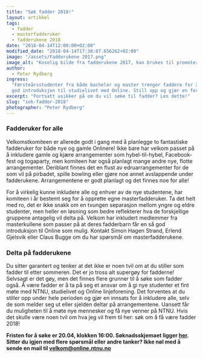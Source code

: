 ```yaml
---
title: "Søk fadder 2018!"
layout: artikkel
tags:
  - fadder
  - masterfadderuker
  - fadderukene 2018
date: "2018-04-14T12:00:00+02:00"
modified_date: "2018-04-14T17:38:07.656262+02:00"
image: "/assets/Fadderukene 2017.png"
image_alt: "Koselig bilde fra fadderukene 2017, kan brukes til promotering"
author:
  - Peter Rydberg
ingress:
  "Førsteårsstudenter fra både bachelor og master trenger faddere for å få en
  god introduksjon til studielivet med Online. Still opp og gjør en forskjell!"
excerpt: "Fortsatt usikker på om du vil søke til fadder? Les dette!"
slug: "sok-fadder-2018"
photographer: "Peter Rydberg"
---
```


### Fadderuker for alle

Velkomstkomiteen er allerede godt i gang med å planlegge to fantastiske
fadderuker for både nye og gamle Onlinere! Ikke bare har velkom passet på å
inkludere gamle og kjære arrangementer som hybel-til-hybel, Facebook-fest og
togaparty, men komiteen har også planlagt mange andre nye, flotte arrangementer.
Deriblant finnes det en flust av edruarrangementer for de som vil på pirbadet,
spille bowling eller gjøre noe annet avslappende under fadderukene.
Arrangementene er godt planlagt og det finnes noe for alle!

For å virkelig kunne inkludere alle og enhver av de nye studentene, har komiteen
i år bestemt seg for å opprette egne masterfadderuker. Ta det helt med ro, det
er ikke snakk om en tvungen separasjon mellom yngre og eldre studenter, men
heller en løsning som bedre reflekterer hva de forskjellige gruppene antagelig
vil delta på. Velkom har inkludert medlemmer fra masterkullene som passer på at
deres fadderbarn får en så god introduksjon til Online som mulig. Kontakt Simon
Hagen Strand, Erlend Gjelsvik eller Claus Bugge om du har spørsmål om
masterfadderukene.

### Delta på fadderukene

Du sitter garantert og tenker at det ikke er noen tvil om at du stiller som
fadder til etter sommeren. Det er jo tross alt supergøy for fadderne! Selvsagt
er det gøy, men det finnes flere grunner til å søke som fadder også. Å være
fadder er å ta på seg et ansvar om å gi nye studenter et fint møte med NTNU,
studielivet og Online linjeforening. Det forventes at du stiller opp under hele
perioden og gjør en innsats for å inkludere alle, selv de som melder seg ut
eller sjelden deltar på arrangementene. Uansett får du muligheten til å møte nye
mennesker og få nye venner på NTNU. Hvis det skulle være noen tvil om hva jeg
vil frem til her: søk om å få være fadder 2018!

**Fristen for å søke er 20.04, klokken 16:00. Søknadsskjemaet ligger
[her](https://docs.google.com/forms/d/e/1FAIpQLScZJGsrMX6XPfz5aaz7vA49EZI9yM1YUErBwsB6XgDN0NqLFQ/viewform).
Sitter du igjen med flere spørsmål eller andre tanker? Ikke nøl med å sende en
mail til velkom@online.ntnu.no**
